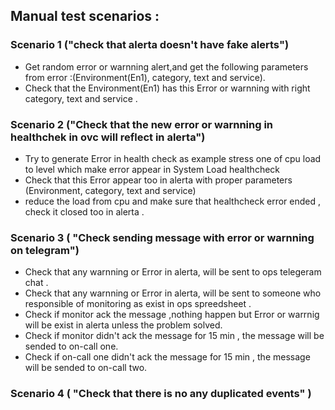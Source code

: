 ## Manual test scenarios : 

### Scenario 1 ("check that alerta doesn't have fake alerts")
- Get random error or warnning alert,and get the following parameters from error :(Environment(En1), category, text and service).
- Check that the Environment(En1) has this Error or warnning with right category, text and service . 

### Scenario 2 ("Check that the  new error or warnning in healthchek in ovc will reflect in alerta")
- Try to generate Error in health check as example stress one of cpu load to level which make error appear in System Load healthcheck
- Check that this Error appear too in alerta with proper parameters (Environment, category, text and service)
- reduce the load from  cpu and make sure that healthcheck error ended , check it closed too in alerta . 

### Scenario 3 ( "Check sending message with error or warnning on telegram") 
- Check that any warnning or Error in alerta, will be sent to ops telegeram chat . 
- Check that any warnning or Error in alerta, will be sent to someone who responsible of monitoring  as exist in ops spreedsheet .
- Check if monitor ack the message ,nothing happen but Error or warrnig will be exist in alerta unless the problem solved. 
- Check if monitor didn't ack the message for 15 min , the message will be sended to on-call one.
- Check if on-call one  didn't ack the message for 15 min , the message will be sended to on-call two.


### Scenario 4 ( "Check that there is no any duplicated events" )
